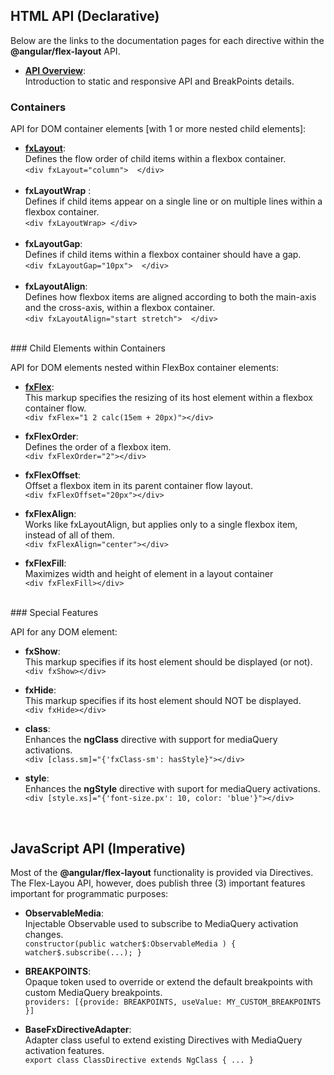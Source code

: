 ## HTML API (Declarative)

Below are the links to the documentation pages for each directive within the **@angular/flex-layout** API.

*  **[API Overview](https://github.com/angular/flex-layout/wiki/API-Overview)**: <br/>Introduction to static and responsive API and BreakPoints details.<br/>

### Containers

API for DOM container elements [with 1 or more nested child elements]:

* [**fxLayout**](https://github.com/angular/flex-layout/wiki/fxLayout-API): <br/>Defines the flow order of child items within a flexbox container.<br/>`<div fxLayout="column">  </div>`<br/>&nbsp;
* **fxLayoutWrap**  : <br/>Defines if child items appear on a single line or on multiple lines within a flexbox container.<br/>`<div fxLayoutWrap> </div>`<br/>&nbsp;
* **fxLayoutGap**:<br/>Defines if child items within a flexbox container should have a gap. <br/>`<div fxLayoutGap="10px">  </div>`<br/>&nbsp;
* **fxLayoutAlign**:<br/>Defines how flexbox items are aligned according to both the main-axis and the cross-axis, within a flexbox container. <br/>`<div fxLayoutAlign="start stretch">  </div>`


<br/>
### Child Elements within Containers

API for DOM elements nested within FlexBox container elements:

* **[fxFlex](https://github.com/angular/flex-layout/wiki/fxFlex-API)**: <br/>This markup specifies the resizing of its host element within a flexbox container flow.<br/>`<div fxFlex="1 2 calc(15em + 20px)"></div>`

* **fxFlexOrder**: <br/>Defines the order of a flexbox item. <br/>`<div fxFlexOrder="2"></div>`

* **fxFlexOffset**: <br/>Offset a flexbox item in its parent container flow layout. <br/>`<div fxFlexOffset="20px"></div>`

* **fxFlexAlign**: <br/>Works like fxLayoutAlign, but applies only to a single flexbox item, instead of all of them. <br/>`<div fxFlexAlign="center"></div>`

* **fxFlexFill**: <br/> Maximizes width and height of element in a layout container <br/>`<div fxFlexFill></div>`


<br/>
### Special Features

API for any DOM element:

* **fxShow**: <br/>This markup specifies if its host element should be displayed (or not).<br/>`<div fxShow></div>`

* **fxHide**: <br/>This markup specifies if its host element should NOT be displayed.<br/>`<div fxHide></div>`

* **class**: <br/>Enhances the **ngClass** directive with support for mediaQuery activations. <br/>`<div [class.sm]="{'fxClass-sm': hasStyle}"></div>`

* **style**: <br/>Enhances the **ngStyle** directive with suport for mediaQuery activations. <br/>`<div [style.xs]="{'font-size.px': 10, color: 'blue'}"></div>`


<br/>

## JavaScript API (Imperative)

Most of the **@angular/flex-layout** functionality is provided via Directives. The Flex-Layou API, however, does publish three (3) important features important for programmatic purposes:

* **ObservableMedia**: <br/> Injectable Observable used to subscribe to MediaQuery activation changes.<br/>
`constructor(public watcher$:ObservableMedia ) { watcher$.subscribe(...); }`

* **BREAKPOINTS**: <br/> Opaque token used to override or extend the default breakpoints with custom MediaQuery breakpoints.<br/> `providers: [{provide: BREAKPOINTS, useValue: MY_CUSTOM_BREAKPOINTS }]`

* **BaseFxDirectiveAdapter**: <br/> Adapter class useful to extend existing Directives with MediaQuery activation features. <br/> `export class ClassDirective extends NgClass { ... }` 